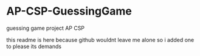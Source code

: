 # AP-CSP-GuessingGame
guessing game project AP CSP

this readme is here because github wouldnt leave me alone
so i added one to please its demands

